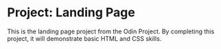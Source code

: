 # Project: Landing Page
This is the landing page project from the Odin Project. By completing this
project, it will demonstrate basic HTML and CSS skills.